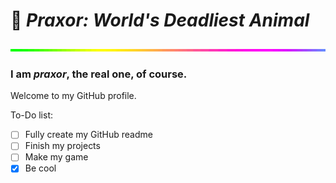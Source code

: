# 👋 <i><strong>Praxor:</i></strong> <i><strong>World's Deadliest Animal</strong></i>
![rainbow](ezgif.com-resize.gif)
### I am _praxor_, the real one, of course.
Welcome to my GitHub profile.

To-Do list:
- [ ] Fully create my GitHub readme
- [ ] Finish my projects
- [ ] Make my game
- [x] Be cool
